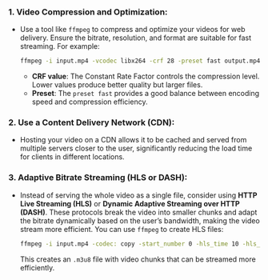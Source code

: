 ### 1. **Video Compression and Optimization:**
   - Use a tool like `ffmpeg` to compress and optimize your videos for web delivery. Ensure the bitrate, resolution, and format are suitable for fast streaming. For example:
     ```bash
     ffmpeg -i input.mp4 -vcodec libx264 -crf 28 -preset fast output.mp4
     ```
     - **CRF value**: The Constant Rate Factor controls the compression level. Lower values produce better quality but larger files.
     - **Preset**: The `preset fast` provides a good balance between encoding speed and compression efficiency.

### 2. **Use a Content Delivery Network (CDN):**
   - Hosting your video on a CDN allows it to be cached and served from multiple servers closer to the user, significantly reducing the load time for clients in different locations.

### 3. **Adaptive Bitrate Streaming (HLS or DASH):**
   - Instead of serving the whole video as a single file, consider using **HTTP Live Streaming (HLS)** or **Dynamic Adaptive Streaming over HTTP (DASH)**. These protocols break the video into smaller chunks and adapt the bitrate dynamically based on the user’s bandwidth, making the video stream more efficient. You can use `ffmpeg` to create HLS files:
     ```bash
     ffmpeg -i input.mp4 -codec: copy -start_number 0 -hls_time 10 -hls_list_size 0 -f hls output.m3u8
     ```
     This creates an `.m3u8` file with video chunks that can be streamed more efficiently.
